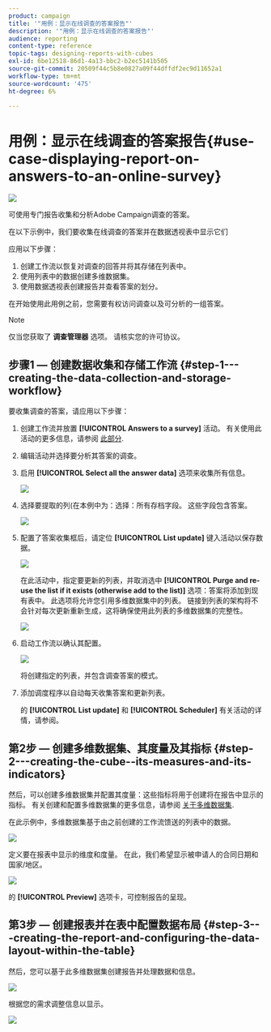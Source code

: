 ```yaml
---
product: campaign
title: '"用例：显示在线调查的答案报告"'
description: '"用例：显示在线调查的答案报告"'
audience: reporting
content-type: reference
topic-tags: designing-reports-with-cubes
exl-id: 6be12518-86d1-4a13-bbc2-b2ec5141b505
source-git-commit: 20509f44c5b8e0827a09f44dffdf2ec9d11652a1
workflow-type: tm+mt
source-wordcount: '475'
ht-degree: 6%

---
```


# 用例：显示在线调查的答案报告{#use-case-displaying-report-on-answers-to-an-online-survey}

![](../../assets/v7-only.svg)

可使用专门报告收集和分析Adobe Campaign调查的答案。

在以下示例中，我们要收集在线调查的答案并在数据透视表中显示它们

应用以下步骤：

1. 创建工作流以恢复对调查的回答并将其存储在列表中。
1. 使用列表中的数据创建多维数据集。
1. 使用数据透视表创建报告并查看答案的划分。

在开始使用此用例之前，您需要有权访问调查以及可分析的一组答案。

>[!NOTE]
>
>仅当您获取了 **调查管理器** 选项。 请核实您的许可协议。

## 步骤1 — 创建数据收集和存储工作流 {#step-1---creating-the-data-collection-and-storage-workflow}

要收集调查的答案，请应用以下步骤：

1. 创建工作流并放置 **[!UICONTROL Answers to a survey]** 活动。 有关使用此活动的更多信息，请参阅 [此部分](../../surveys/using/publish--track-and-use-collected-data.md#using-the-collected-data).
1. 编辑活动并选择要分析其答案的调查。
1. 启用 **[!UICONTROL Select all the answer data]** 选项来收集所有信息。

   ![](assets/reporting_usecase_1_01.png)

1. 选择要提取的列(在本例中为：选择：所有存档字段。 这些字段包含答案。

   ![](assets/reporting_usecase_1_02.png)

1. 配置了答案收集框后，请定位 **[!UICONTROL List update]** 键入活动以保存数据。

   ![](assets/reporting_usecase_1_04.png)

   在此活动中，指定要更新的列表，并取消选中 **[!UICONTROL Purge and re-use the list if it exists (otherwise add to the list)]** 选项：答案将添加到现有表中。 此选项将允许您引用多维数据集中的列表。 链接到列表的架构将不会针对每次更新重新生成，这将确保使用此列表的多维数据集的完整性。

   ![](assets/reporting_usecase_1_03.png)

1. 启动工作流以确认其配置。

   ![](assets/reporting_usecase_1_05.png)

   将创建指定的列表，并包含调查答案的模式。

1. 添加调度程序以自动每天收集答案和更新列表。

   的 **[!UICONTROL List update]** 和 **[!UICONTROL Scheduler]** 有关活动的详情，请参阅。

## 第2步 — 创建多维数据集、其度量及其指标 {#step-2---creating-the-cube--its-measures-and-its-indicators}

然后，可以创建多维数据集并配置其度量：这些指标将用于创建将在报告中显示的指标。 有关创建和配置多维数据集的更多信息，请参阅 [关于多维数据集](../../reporting/using/about-cubes.md).

在此示例中，多维数据集基于由之前创建的工作流馈送的列表中的数据。

![](assets/reporting_usecase_2_01.png)

定义要在报表中显示的维度和度量。 在此，我们希望显示被申请人的合同日期和国家/地区。

![](assets/reporting_usecase_2_02.png)

的 **[!UICONTROL Preview]** 选项卡，可控制报告的呈现。

## 第3步 — 创建报表并在表中配置数据布局 {#step-3---creating-the-report-and-configuring-the-data-layout-within-the-table}

然后，您可以基于此多维数据集创建报告并处理数据和信息。

![](assets/reporting_usecase_3_01.png)

根据您的需求调整信息以显示。

![](assets/reporting_usecase_3_02.png)
